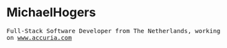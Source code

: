 # MichaelHogers

<samp>Full-Stack Software Developer from The Netherlands, working on www.accuria.com</samp>

